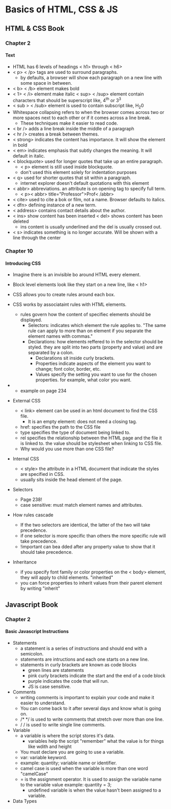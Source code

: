 # Basics of HTML, CSS & JS

## HTML & CSS Book

### Chapter 2

#### Text

- HTML has 6 levels of headings < h1> through < h6>
- < p> < /p> tags are used to surround paragraphs.
  - by defaults, a browser will show each paragraph on a new line with some space in between. 
- < b> < /b> element makes bold
- < 1> < /i> element make italic
< sup> < /sup> element contain characters that should be superscript like, 4<sup>th</sup> or 3<sup>3</sup>
- < sub > < /sub> element is used to contain subscript like, H<sub>2</sub>0
- Whitespace collapsing refers to when the browser comes across two or more spaces next to each other or if it comes across a line break.
  - These techniques make it easier to read code.
- < br /> adds a line break inside the middle of a paragraph
- < hr /> creates a break between themes.
- < strong> indicates the content has importance. It will show the element in bold
- < em> indicates emphasis that subtly changes the meaning. It will default in italic.
- < blockquote> used for longer quotes that take up an entire paragraph.
  - < p> element is still used inside blockquote.
  - don't used this element solely for indentation purposes
- < q> used for shorter quotes that sit within a paragraph.
  - internet explorer doesn't default quotations with this element
- < abbr> abbreviations. an attribute is on opening tag to specify full term.
  - < p>< abbr> title="Professor">Prof< /abbr>
- < cite> used to cite a bok or film, not a name. Browser defaults to italics.
- < dfn> defining instance of a new term.
- < address> contains contact details about the author.
- < ins> show content has been inserted
  < del> shows content has been deleted
  - ins content is usually underlined and the del is usually crossed out.
- < s> indicates something is no longer accurate. Will be shown with a line through the center

### Chapter 10

#### Introducing CSS

- Imagine there is an invisible bo around HTML every element.
- Block level elements look like they start on a new line, like < h1>
- CSS allows you to create rules around each box.
- CSS works by associataint rules with HTML elements.
  - rules govern how the content of specifiec elements should be displayed.
    - Selectors: indicates which element the rule applies to. "The same rule can apply to more than on element if you separate the element names with commas."
    - Declarations: how elements reffered to in the selector should be styled. they are split into two parts (property and value) and are separated by a colon.
      - Declarations sit inside curly brackets.
      - Properties indicate aspects of the element you want to change; font color, border, etc.
      - Values specify the setting you want to use for the chosen properties. for example, what color you want.
- * example on page 234

- External CSS
  - < link> element can be used in an html document to find the CSS file.
    - It is an empty element: does not need a closing tag.
  - href: specifies the path to the CSS file
  - type specifies the type of document being linked to.
  - rel specifies the relationship between the HTML page and the file it is linked to. the value should be stylesheet when linking to CSS file.
  - Why would you use more than one CSS file?
- Internal CSS
  - < style> the attribute in a HTML document that indicate the styles are specified in CSS.
  - usually sits inside the head element of the page.
- Selectors
  - Page 238!
  - case sensitive: must match element names and attributes.
- How rules cascade
  - If the two selectors are identical, the latter of the two will take precedence.
  - if one selector is more specific than others the more specific rule will take precedence.
  - !important can bea dded after any property value to show that it should take precedence.
- Inheritance
  - if you specify font family or color properties on the < body> element, they will apply to child elements. "inherited"
  - you can force properties to inherit values from their parent element by writing "inherit"

## Javascript Book

### Chapter 2

#### Basic Javascript Instructions

- Statements
  - a statement is a series of instructions and should end with a semicolon.
  - statements are intructions and each one starts on a new line.
  - statements in curly brackets are known as code blocks
    - green lines are statements
    - pink curly brackets indicate the start and the end of a code block
    - purple indicates the code that will run.
    - JS is case sensitive.
- Comments
  - writing comments is important to explain your code and make it easier to understand.
  - You can come back to it after several days and know what is going on.
  - /* */ is used to write comments that stretch over more than one line.
  - / / is used to write single line comments.
- Variable
  - a variable is where the script stores it's data.
    - variables help the script "remember" what the value is for things like wdith and height
  - You must declare you are going to use a variable.
  - var: variable keyword.
  - example: quantity; variable name or identifier.
  - camel case is used when the variable is more than one word "camelCase"
  - = is the assignment operator. It is used to assign the variable name to the variable value 
  example: quantity = 3;
    - undefined variable is when the value hasn't been assigned to a variable.
- Data Types
